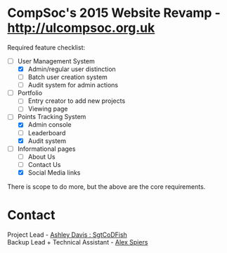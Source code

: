 CompSoc's 2015 Website Revamp - http://ulcompsoc.org.uk
=======================================================

Required feature checklist:
- [ ] User Management System
    - [x] Admin/regular user distinction
    - [ ] Batch user creation system
    - [ ] Audit system for admin actions
- [ ] Portfolio
    - [ ] Entry creator to add new projects
    - [ ] Viewing page
- [ ] Points Tracking System
    - [x] Admin console
    - [ ] Leaderboard
    - [x] Audit system
- [ ] Informational pages
    - [ ] About Us
    - [ ] Contact Us
    - [x] Social Media links

There is scope to do more, but the above are the core requirements.

Contact
=======

Project Lead - [Ashley Davis : SgtCoDFish](https://github.com/SgtCoDFish)   
Backup Lead + Technical Assistant - [Alex Spiers](https://github.com/alexspiers)


